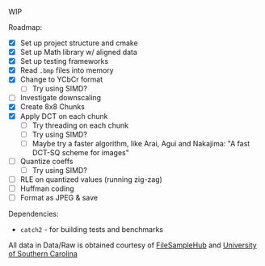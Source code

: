 WIP

Roadmap:
- [x] Set up project structure and cmake
- [x] Set up Math library w/ aligned data
- [x] Set up testing frameworks
- [x] Read `.bmp` files into memory
- [x] Change to YCbCr format
  - [ ] Try using SIMD?
- [ ] Investigate downscaling
- [x] Create 8x8 Chunks
- [x] Apply DCT on each chunk
  - [ ] Try threading on each chunk
  - [ ] Try using SIMD?
  - [ ] Maybe try a faster algorithm, like Arai, Agui and Nakajima: "A fast DCT-SQ scheme for images"
- [ ] Quantize coeffs
  - [ ] Try using SIMD?
- [ ] RLE on quantized values (running zig-zag)
- [ ] Huffman coding
- [ ] Format as JPEG & save

Dependencies:
- `catch2` - for building tests and benchmarks

All data in Data/Raw is obtained courtesy of [FileSampleHub](https://filesampleshub.com/format/image/bmp) and [University of Southern Carolina](https://people.math.sc.edu/Burkardt/data/bmp/bmp.html)
